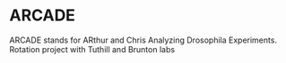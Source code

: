 # ARCADE
 ARCADE stands for ARthur and Chris Analyzing Drosophila Experiments. Rotation project with Tuthill and Brunton labs
